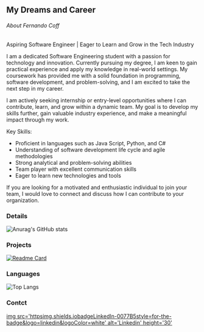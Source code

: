 ## My Dreams and Career

###### About Fernando Coff

Aspiring Software Engineer | Eager to Learn and Grow in the Tech Industry

I am a dedicated Software Engineering student with a passion for technology and innovation. Currently pursuing my degree, I am keen to gain practical experience and apply my knowledge in real-world settings. My coursework has provided me with a solid foundation in programming, software development, and problem-solving, and I am excited to take the next step in my career.

I am actively seeking internship or entry-level opportunities where I can contribute, learn, and grow within a dynamic team. My goal is to develop my skills further, gain valuable industry experience, and make a meaningful impact through my work.

Key Skills:
- Proficient in languages such as Java Script, Python, and C#
- Understanding of software development life cycle and agile methodologies
- Strong analytical and problem-solving abilities
- Team player with excellent communication skills
- Eager to learn new technologies and tools

If you are looking for a motivated and enthusiastic individual to join your team, I would love to connect and discuss how I can contribute to your organization.

### Details

![Anurag's GitHub stats](https://github-readme-stats.vercel.app/api?username=Fernando-Coff&show_icons=true&theme=dark)

### Projects

[![Readme Card](https://github-readme-stats.vercel.app/api/pin/?username=Fernando-Coff&repo=Wellcome-ms)](https://github.com/anuraghazra/github-readme-stats)

### Languages

![Top Langs](https://github-readme-stats.vercel.app/api/top-langs/?username=Fernando-Coff&layout=compact)

### Contct

[img src='httpsimg.shields.iobadgeLinkedIn-0077B5style=for-the-badge&logo=linkedin&logoColor=white' alt='Linkedin' height='30'](https://www.linkedin.com/in/luiz-fernando-52188230b/)



